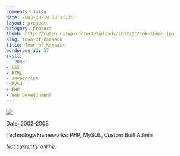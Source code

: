 ```yaml
---
comments: false
date: 2003-03-19 03:35:35
layout: project
category: project
thumb: http://ruten.ca/wp-content/uploads/2012/03/tok-thumb.jpg
slug: town-of-kamsack
title: Town of Kamsack
wordpress_id: 37
skill:
- '2003'
- CSS
- HTML
- Javascript
- MySQL
- PHP
- Web Development
---
```


[![](http://ruten.ca/wp-content/uploads/2012/03/tok-full-cropped.jpg)](http://ruten.ca/wp-content/uploads/2012/03/tok-full-cropped.jpg)

Date: 2002-2008

Technology/Frameworks: PHP, MySQL, Custom Built Admin

_Not currently online._
